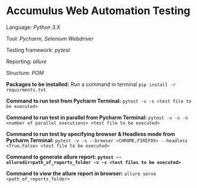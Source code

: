 # Accumulus Web Automation Testing


Language: _Python 3.X_

Tool: _Pycharm, Selenium Webdriver_

Testing framework: _pytest_

Reporting: _allure_

Structure: _POM_ 

**Packages to be installed:**
Run a command in terminal `pip install -r requirments.txt`

**Command to run test from Pycharm Terminal:** 
`pytest -v -s <test file to be executed>`

**Command to run test in parallel from Pycharm Terminal:** 
`pytest -v -s -n <number of parallel executions> <test file to be executed>`

**Command to run test by specifying browser & Headless mode from Pycharm Terminal:**
`pytest -v -s --browser <CHROME,FIREFOX> --headless <True,False> <test file to be executed>`

**Command to generate allure report:** 
**`pytest --alluredir=path_of_reports_folder -v -s <test files to be executed>`**

**Command to view the allure report in browser:**
`allure serve <path_of_reports_folder>`
